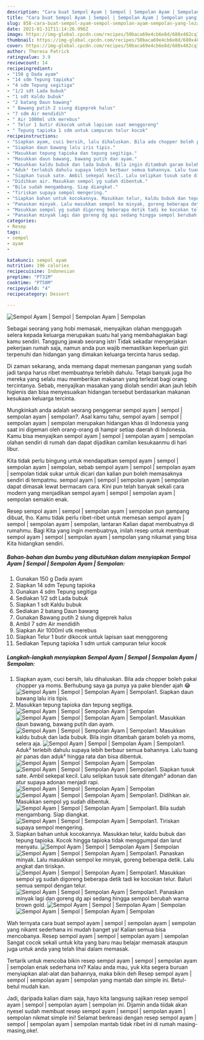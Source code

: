 ```yaml
---
description: "Cara buat Sempol Ayam | Sempol | Sempolan Ayam | Sempolan yang lezat dan Mudah Dibuat"
title: "Cara buat Sempol Ayam | Sempol | Sempolan Ayam | Sempolan yang lezat dan Mudah Dibuat"
slug: 858-cara-buat-sempol-ayam-sempol-sempolan-ayam-sempolan-yang-lezat-dan-mudah-dibuat
date: 2021-01-31T11:14:26.996Z
image: https://img-global.cpcdn.com/recipes/50baca69e4cb6e8d/680x482cq70/sempol-ayam-sempol-sempolan-ayam-sempolan-foto-resep-utama.jpg
thumbnail: https://img-global.cpcdn.com/recipes/50baca69e4cb6e8d/680x482cq70/sempol-ayam-sempol-sempolan-ayam-sempolan-foto-resep-utama.jpg
cover: https://img-global.cpcdn.com/recipes/50baca69e4cb6e8d/680x482cq70/sempol-ayam-sempol-sempolan-ayam-sempolan-foto-resep-utama.jpg
author: Theresa Patrick
ratingvalue: 3.9
reviewcount: 14
recipeingredient:
- "150 g Dada ayam"
- "14 sdm Tepung tapioka"
- "4 sdm Tepung segitiga"
- "1/2 sdt Lada bubuk"
- "1 sdt Kaldu bubuk"
- "2 batang Daun bawang"
- " Bawang putih 2 siung digeprek halus"
- "7 sdm Air mendidih"
- " Air 1000ml utk merebus"
- " Telur 1 butir dikocok untuk lapisan saat menggoreng"
- " Tepung tapioka 1 sdm untuk campuran telur kocok"
recipeinstructions:
- "Siapkan ayam, cuci bersih, lalu dihaluskan. Bila ada chopper boleh pakai chopper ya moms. Berhubung saya ga punya ya pake blender ajah 😂"
- "Siapkan daun bawang lalu iris tipis."
- "Masukkan tepung tapioka dan tepung segitiga."
- "Masukkan daun bawang, bawang putih dan ayam."
- "Masukkan kaldu bubuk dan lada bubuk. Bila ingin ditambah garam boleh ya moms, selera aja."
- "Aduk² terlebih dahulu supaya lebih berbaur semua bahannya. Lalu tuang air panas dan aduk² hingga rata dan bisa dibentuk."
- "Siapkan tusuk sate. Ambil sekepal kecil. Lalu selipkan tusuk sate ditengah² adonan dan atur supaya adonan menjadi rapi."
- "Didihkan air. Masukkan sempol yg sudah dibentuk."
- "Bila sudah mengambang. Siap diangkat."
- "Tiriskan supaya sempol mengering."
- "Siapkan bahan untuk kocokannya. Masukkan telur, kaldu bubuk dan tepung tapioka. Kocok hingga tapioka tidak menggumpal dan larut menyatu."
- "Panaskan minyak. Lalu masukkan sempol ke minyak, goreng beberapa detik. Lalu angkat dan tiriskan."
- "Masukkan sempol yg sudah digoreng beberapa detik tadi ke kocokan telur. Baluri semua sempol dengan telur."
- "Panaskan minyak lagi dan goreng dg api sedang hingga sempol berubah warna brown gold."
categories:
- Resep
tags:
- sempol
- ayam
- 

katakunci: sempol ayam  
nutrition: 196 calories
recipecuisine: Indonesian
preptime: "PT31M"
cooktime: "PT50M"
recipeyield: "4"
recipecategory: Dessert

---
```



![Sempol Ayam | Sempol | Sempolan Ayam | Sempolan](https://img-global.cpcdn.com/recipes/50baca69e4cb6e8d/680x482cq70/sempol-ayam-sempol-sempolan-ayam-sempolan-foto-resep-utama.jpg)

Sebagai seorang yang hobi memasak, menyajikan olahan menggugah selera kepada keluarga merupakan suatu hal yang membahagiakan bagi kamu sendiri. Tanggung jawab seorang istri Tidak sekadar mengerjakan pekerjaan rumah saja, namun anda pun wajib memastikan keperluan gizi terpenuhi dan hidangan yang dimakan keluarga tercinta harus sedap.

Di zaman  sekarang, anda memang dapat memesan panganan yang sudah jadi tanpa harus ribet membuatnya terlebih dahulu. Tetapi banyak juga lho mereka yang selalu mau memberikan makanan yang terlezat bagi orang tercintanya. Sebab, menyajikan masakan yang diolah sendiri akan jauh lebih higienis dan bisa menyesuaikan hidangan tersebut berdasarkan makanan kesukaan keluarga tercinta. 



Mungkinkah anda adalah seorang penggemar sempol ayam | sempol | sempolan ayam | sempolan?. Asal kamu tahu, sempol ayam | sempol | sempolan ayam | sempolan merupakan hidangan khas di Indonesia yang saat ini digemari oleh orang-orang di hampir setiap daerah di Indonesia. Kamu bisa menyajikan sempol ayam | sempol | sempolan ayam | sempolan olahan sendiri di rumah dan dapat dijadikan camilan kesukaanmu di hari libur.

Kita tidak perlu bingung untuk mendapatkan sempol ayam | sempol | sempolan ayam | sempolan, sebab sempol ayam | sempol | sempolan ayam | sempolan tidak sukar untuk dicari dan kalian pun boleh memasaknya sendiri di tempatmu. sempol ayam | sempol | sempolan ayam | sempolan dapat dimasak lewat bermacam cara. Kini pun telah banyak sekali cara modern yang menjadikan sempol ayam | sempol | sempolan ayam | sempolan semakin enak.

Resep sempol ayam | sempol | sempolan ayam | sempolan pun gampang dibuat, lho. Kamu tidak perlu ribet-ribet untuk memesan sempol ayam | sempol | sempolan ayam | sempolan, lantaran Kalian dapat membuatnya di rumahmu. Bagi Kita yang ingin membuatnya, inilah resep untuk membuat sempol ayam | sempol | sempolan ayam | sempolan yang nikamat yang bisa Kita hidangkan sendiri.

<!--inarticleads1-->

##### Bahan-bahan dan bumbu yang dibutuhkan dalam menyiapkan Sempol Ayam | Sempol | Sempolan Ayam | Sempolan:

1. Gunakan 150 g Dada ayam
1. Siapkan 14 sdm Tepung tapioka
1. Gunakan 4 sdm Tepung segitiga
1. Sediakan 1/2 sdt Lada bubuk
1. Siapkan 1 sdt Kaldu bubuk
1. Sediakan 2 batang Daun bawang
1. Gunakan  Bawang putih 2 siung digeprek halus
1. Ambil 7 sdm Air mendidih
1. Siapkan  Air 1000ml utk merebus
1. Siapkan  Telur 1 butir dikocok untuk lapisan saat menggoreng
1. Sediakan  Tepung tapioka 1 sdm untuk campuran telur kocok




<!--inarticleads2-->

##### Langkah-langkah menyiapkan Sempol Ayam | Sempol | Sempolan Ayam | Sempolan:

1. Siapkan ayam, cuci bersih, lalu dihaluskan. Bila ada chopper boleh pakai chopper ya moms. Berhubung saya ga punya ya pake blender ajah 😂
<img src="//assets-global.cpcdn.com/assets/icons/button_play-2c75c40dde080a61004c1f40b05d8f140eaff45d7e9e6481dc71c63d2e7c4909.png" alt="Sempol Ayam | Sempol | Sempolan Ayam | Sempolan">1. Siapkan daun bawang lalu iris tipis.
1. Masukkan tepung tapioka dan tepung segitiga.
<img src="//assets-global.cpcdn.com/assets/icons/button_play-2c75c40dde080a61004c1f40b05d8f140eaff45d7e9e6481dc71c63d2e7c4909.png" alt="Sempol Ayam | Sempol | Sempolan Ayam | Sempolan"><img src="//assets-global.cpcdn.com/assets/icons/button_play-2c75c40dde080a61004c1f40b05d8f140eaff45d7e9e6481dc71c63d2e7c4909.png" alt="Sempol Ayam | Sempol | Sempolan Ayam | Sempolan">1. Masukkan daun bawang, bawang putih dan ayam.
<img src="//assets-global.cpcdn.com/assets/icons/button_play-2c75c40dde080a61004c1f40b05d8f140eaff45d7e9e6481dc71c63d2e7c4909.png" alt="Sempol Ayam | Sempol | Sempolan Ayam | Sempolan">1. Masukkan kaldu bubuk dan lada bubuk. Bila ingin ditambah garam boleh ya moms, selera aja.
<img src="//assets-global.cpcdn.com/assets/icons/button_play-2c75c40dde080a61004c1f40b05d8f140eaff45d7e9e6481dc71c63d2e7c4909.png" alt="Sempol Ayam | Sempol | Sempolan Ayam | Sempolan">1. Aduk² terlebih dahulu supaya lebih berbaur semua bahannya. Lalu tuang air panas dan aduk² hingga rata dan bisa dibentuk.
<img src="//assets-global.cpcdn.com/assets/icons/button_play-2c75c40dde080a61004c1f40b05d8f140eaff45d7e9e6481dc71c63d2e7c4909.png" alt="Sempol Ayam | Sempol | Sempolan Ayam | Sempolan"><img src="//assets-global.cpcdn.com/assets/icons/button_play-2c75c40dde080a61004c1f40b05d8f140eaff45d7e9e6481dc71c63d2e7c4909.png" alt="Sempol Ayam | Sempol | Sempolan Ayam | Sempolan">1. Siapkan tusuk sate. Ambil sekepal kecil. Lalu selipkan tusuk sate ditengah² adonan dan atur supaya adonan menjadi rapi.
<img src="//assets-global.cpcdn.com/assets/icons/button_play-2c75c40dde080a61004c1f40b05d8f140eaff45d7e9e6481dc71c63d2e7c4909.png" alt="Sempol Ayam | Sempol | Sempolan Ayam | Sempolan"><img src="//assets-global.cpcdn.com/assets/icons/button_play-2c75c40dde080a61004c1f40b05d8f140eaff45d7e9e6481dc71c63d2e7c4909.png" alt="Sempol Ayam | Sempol | Sempolan Ayam | Sempolan">1. Didihkan air. Masukkan sempol yg sudah dibentuk.
<img src="//assets-global.cpcdn.com/assets/icons/button_play-2c75c40dde080a61004c1f40b05d8f140eaff45d7e9e6481dc71c63d2e7c4909.png" alt="Sempol Ayam | Sempol | Sempolan Ayam | Sempolan">1. Bila sudah mengambang. Siap diangkat.
<img src="//assets-global.cpcdn.com/assets/icons/button_play-2c75c40dde080a61004c1f40b05d8f140eaff45d7e9e6481dc71c63d2e7c4909.png" alt="Sempol Ayam | Sempol | Sempolan Ayam | Sempolan">1. Tiriskan supaya sempol mengering.
1. Siapkan bahan untuk kocokannya. Masukkan telur, kaldu bubuk dan tepung tapioka. Kocok hingga tapioka tidak menggumpal dan larut menyatu.
<img src="//assets-global.cpcdn.com/assets/icons/button_play-2c75c40dde080a61004c1f40b05d8f140eaff45d7e9e6481dc71c63d2e7c4909.png" alt="Sempol Ayam | Sempol | Sempolan Ayam | Sempolan"><img src="//assets-global.cpcdn.com/assets/icons/button_play-2c75c40dde080a61004c1f40b05d8f140eaff45d7e9e6481dc71c63d2e7c4909.png" alt="Sempol Ayam | Sempol | Sempolan Ayam | Sempolan">1. Panaskan minyak. Lalu masukkan sempol ke minyak, goreng beberapa detik. Lalu angkat dan tiriskan.
<img src="//assets-global.cpcdn.com/assets/icons/button_play-2c75c40dde080a61004c1f40b05d8f140eaff45d7e9e6481dc71c63d2e7c4909.png" alt="Sempol Ayam | Sempol | Sempolan Ayam | Sempolan">1. Masukkan sempol yg sudah digoreng beberapa detik tadi ke kocokan telur. Baluri semua sempol dengan telur.
<img src="//assets-global.cpcdn.com/assets/icons/button_play-2c75c40dde080a61004c1f40b05d8f140eaff45d7e9e6481dc71c63d2e7c4909.png" alt="Sempol Ayam | Sempol | Sempolan Ayam | Sempolan">1. Panaskan minyak lagi dan goreng dg api sedang hingga sempol berubah warna brown gold.
<img src="//assets-global.cpcdn.com/assets/icons/button_play-2c75c40dde080a61004c1f40b05d8f140eaff45d7e9e6481dc71c63d2e7c4909.png" alt="Sempol Ayam | Sempol | Sempolan Ayam | Sempolan"><img src="//assets-global.cpcdn.com/assets/icons/button_play-2c75c40dde080a61004c1f40b05d8f140eaff45d7e9e6481dc71c63d2e7c4909.png" alt="Sempol Ayam | Sempol | Sempolan Ayam | Sempolan">



Wah ternyata cara buat sempol ayam | sempol | sempolan ayam | sempolan yang nikamt sederhana ini mudah banget ya! Kalian semua bisa mencobanya. Resep sempol ayam | sempol | sempolan ayam | sempolan Sangat cocok sekali untuk kita yang baru mau belajar memasak ataupun juga untuk anda yang telah lihai dalam memasak.

Tertarik untuk mencoba bikin resep sempol ayam | sempol | sempolan ayam | sempolan enak sederhana ini? Kalau anda mau, yuk kita segera buruan menyiapkan alat-alat dan bahannya, maka bikin deh Resep sempol ayam | sempol | sempolan ayam | sempolan yang mantab dan simple ini. Betul-betul mudah kan. 

Jadi, daripada kalian diam saja, hayo kita langsung sajikan resep sempol ayam | sempol | sempolan ayam | sempolan ini. Dijamin anda tiidak akan nyesel sudah membuat resep sempol ayam | sempol | sempolan ayam | sempolan nikmat simple ini! Selamat berkreasi dengan resep sempol ayam | sempol | sempolan ayam | sempolan mantab tidak ribet ini di rumah masing-masing,oke!.

